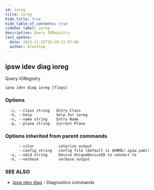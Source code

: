 ```yaml
---
id: ioreg
title: ioreg
hide_title: true
hide_table_of_contents: true
sidebar_label: ioreg
description: Query IORegistry
last_update:
  date: 2022-11-25T18:20:31-07:00
  author: blacktop
---
```

## ipsw idev diag ioreg

Query IORegistry

```
ipsw idev diag ioreg [flags]
```

### Options

```
  -c, --class string   Entry Class
  -h, --help           help for ioreg
  -n, --name string    Entry Name
  -p, --plane string   Current Plane
```

### Options inherited from parent commands

```
      --color           colorize output
      --config string   config file (default is $HOME/.ipsw.yaml)
  -u, --udid string     Device UniqueDeviceID to connect to
  -V, --verbose         verbose output
```

### SEE ALSO

* [ipsw idev diag](/docs/cli/ipsw/idev/diag)	 - Diagnostics commands

